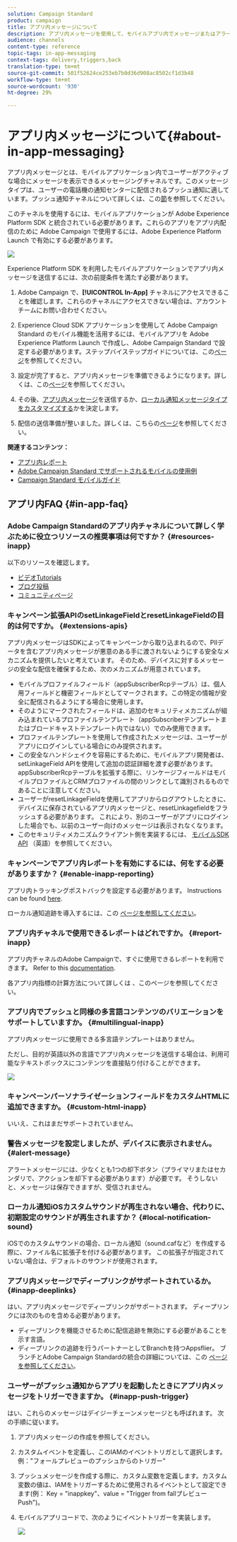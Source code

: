 ```yaml
---
solution: Campaign Standard
product: campaign
title: アプリ内メッセージについて
description: アプリ内メッセージを使用して、モバイルアプリ内でメッセージまたはアラートを表示します。
audience: channels
content-type: reference
topic-tags: in-app-messaging
context-tags: delivery,triggers,back
translation-type: tm+mt
source-git-commit: 501f52624ce253eb7b0d36d908ac8502cf1d3b48
workflow-type: tm+mt
source-wordcount: '930'
ht-degree: 29%

---
```



# アプリ内メッセージについて{#about-in-app-messaging}

アプリ内メッセージとは、モバイルアプリケーション内でユーザーがアクティブな場合にメッセージを表示できるメッセージングチャネルです。このメッセージタイプは、ユーザーの電話機の通知センターに配信されるプッシュ通知に適しています。プッシュ通知チャネルについて詳しくは、この[節](../../channels/using/about-push-notifications.md)を参照してください。

このチャネルを使用するには、モバイルアプリケーションが Adobe Experience Platform SDK と統合されている必要があります。これらのアプリをアプリ内配信のために Adobe Campaign で使用するには、Adobe Experience Platform Launch で有効にする必要があります。

![](assets/launch_campaign.png)

Experience Platform SDK を利用したモバイルアプリケーションでアプリ内メッセージを送信するには、次の前提条件を満たす必要があります。

1. Adobe Campaign で、**[!UICONTROL In-App]** チャネルにアクセスできることを確認します。これらのチャネルにアクセスできない場合は、アカウントチームにお問い合わせください。

1. Experience Cloud SDK アプリケーションを使用して Adobe Campaign Standard のモバイル機能を活用するには、モバイルアプリを Adobe Experience Platform Launch で作成し、Adobe Campaign Standard で設定する必要があります。ステップバイステップガイドについては、この[ページ](https://helpx.adobe.com/jp/campaign/kb/configuring-app-sdk.html)を参照してください。

1. 設定が完了すると、アプリ内メッセージを準備できるようになります。詳しくは、この[ページ](../../channels/using/preparing-and-sending-an-in-app-message.md#preparing-your-in-app-message)を参照してください。

1. その後、[アプリ内メッセージ](../../channels/using/customizing-an-in-app-message.md)を送信するか、[ローカル通知メッセージタイプをカスタマイズする](../../channels/using/customizing-an-in-app-message.md#customizing-a-local-notification-message-type)かを決定します。

1. 配信の送信準備が整いました。詳しくは、こちらの[ページ](../../channels/using/preparing-and-sending-an-in-app-message.md#sending-your-in-app-message)を参照してください。

**関連するコンテンツ：**

* [アプリ内レポート](../../reporting/using/in-app-report.md)
* [Adobe Campaign Standard でサポートされるモバイルの使用例](https://helpx.adobe.com/jp/campaign/kb/configure-launch-rules-acs-use-cases.html)
* [Campaign Standard モバイルガイド](https://helpx.adobe.com/jp/campaign/kb/acs-mobile.html)

## アプリ内FAQ {#in-app-faq}

### Adobe Campaign Standardのアプリ内チャネルについて詳しく学ぶために役立つリソースの推奨事項は何ですか？ {#resources-inapp}

以下のリソースを確認します。

* [ビデオTutorials](https://docs.adobe.com/content/help/en/campaign-standard-learn/tutorials/communication-channels/mobile/in-app/in-app-message-overview.html)
* [ブログ投稿](https://theblog.adobe.com/get-more-out-of-the-new-in-app-message-channel-from-adobe-campaign/)
* [コミュニティページ](https://experienceleaguecommunities.adobe.com/t5/adobe-campaign-standard/ct-p/adobe-campaign-standard-community)

### キャンペーン拡張APIのsetLinkageFieldとresetLinkageFieldの目的は何ですか。 {#extensions-apis}

アプリ内メッセージはSDKによってキャンペーンから取り込まれるので、PIIデータを含むアプリ内メッセージが悪意のある手に渡されないようにする安全なメカニズムを提供したいと考えています。 そのため、デバイスに対するメッセージの安全な配信を確保するため、次のメカニズムが用意されています。

* モバイルプロファイルフィールド（appSubscriberRcpテーブル）は、個人用フィールドと機密フィールドとしてマークされます。この特定の情報が安全に配信されるようにする場合に使用します。
* そのようにマークされたフィールドは、追加のセキュリティメカニズムが組み込まれているプロファイルテンプレート（appSubscriberテンプレートまたはブロードキャストテンプレート内ではない）でのみ使用できます。
* プロファイルテンプレートを使用して作成されたメッセージは、ユーザーがアプリにログインしている場合にのみ提供されます。
* この安全なハンドシェイクを容易にするために、モバイルアプリ開発者は、setLinkageField APIを使用して追加の認証詳細を渡す必要があります。 appSubscriberRcpテーブルを拡張する際に、リンケージフィールドはモバイルプロファイルとCRMプロファイルの間のリンクとして識別されるものであることに注意してください。
* ユーザーがresetLinkageFieldを使用してアプリからログアウトしたときに、デバイスに保存されているアプリ内メッセージと、resetLinkagefieldをフラッシュする必要があります。 これにより、別のユーザーがアプリにログインした場合でも、以前のユーザー向けのメッセージは表示されなくなります。
* このセキュリティメカニズムクライアント側を実装するには、 [モバイルSDK API](https://aep-sdks.gitbook.io/docs/using-mobile-extensions/adobe-campaign-standard/adobe-campaign-standard-api-reference) （英語）を参照してください。

### キャンペーンでアプリ内レポートを有効にするには、何をする必要がありますか？ {#enable-inapp-reporting}

アプリ内トラッキングポストバックを設定する必要があります。 Instructions can be found [here](https://helpx.adobe.com/campaign/kb/config-app-in-launch.html#InApptrackingpostback).

ローカル通知追跡を導入するには、この [ページを参照してください](../../administration/using/local-tracking.md)。

### アプリ内チャネルで使用できるレポートはどれですか。 {#report-inapp}

アプリ内チャネルのAdobe Campaignで、すぐに使用できるレポートを利用できます。 Refer to this [documentation](../../reporting/using/in-app-report.md).

各アプリ内指標の計算方法について詳しくは [](../../reporting/using/indicator-calculation.md#in-app-delivery) 、このページを参照してください。

### アプリ内でプッシュと同様の多言語コンテンツのバリエーションをサポートしていますか。 {#multilingual-inapp}

アプリ内メッセージに使用できる多言語テンプレートはありません。

ただし、目的が英語以外の言語でアプリ内メッセージを送信する場合は、利用可能なテキストボックスにコンテンツを直接貼り付けることができます。

![](assets/faq_inapp.png)

### キャンペーンパーソナライゼーションフィールドをカスタムHTMLに追加できますか。 {#custom-html-inapp}

いいえ、これはまだサポートされていません。

### 警告メッセージを設定しましたが、デバイスに表示されません。 {#alert-message}

アラートメッセージには、少なくとも1つの却下ボタン（プライマリまたはセカンダリで、アクションを却下する必要があります）が必要です。 そうしないと、メッセージは保存できますが、受信されません。

### ローカル通知iOSカスタムサウンドが再生されない場合、代わりに、初期設定のサウンドが再生されますか？ {#local-notification-sound}

iOSでのカスタムサウンドの場合、ローカル通知（sound.cafなど）を作成する際に、ファイル名に拡張子を付ける必要があります。 この拡張子が指定されていない場合は、デフォルトのサウンドが使用されます。

### アプリ内メッセージでディープリンクがサポートされているか。 {#inapp-deeplinks}

はい、アプリ内メッセージでディープリンクがサポートされます。 ディープリンクには次のものを含める必要があります。

* ディープリンクを機能させるために配信追跡を無効にする必要があることを示す言語。
* ディープリンクの追跡を行うパートナーとしてBranchを持つAppsflier。 ブランチとAdobe Campaign Standardの統合の詳細については、この [ページを参照してください](https://help.branch.io/using-branch/docs/adobe-campaign-standard-1)。

### ユーザーがプッシュ通知からアプリを起動したときにアプリ内メッセージをトリガーできますか。 {#inapp-push-trigger}

はい、これらのメッセージはデイジーチェーンメッセージとも呼ばれます。 次の手順に従います。

1. アプリ内メッセージの作成を参照してください。

1. カスタムイベントを定義し、このIAMのイベントトリガとして選択します。例：&quot;フォールプレビューのプッシュからのトリガー&quot;

1. プッシュメッセージを作成する際に、カスタム変数を定義します。カスタム変数の値は、IAMをトリガーするために使用されるイベントとして設定できます(例： Key = &quot;inappkey&quot;、value = &quot;Trigger from fallプレビューPush&quot;)。

1. モバイルアプリコードで、次のようにイベントトリガーを実装します。

   ![](assets/faq_inapp_2.png)
